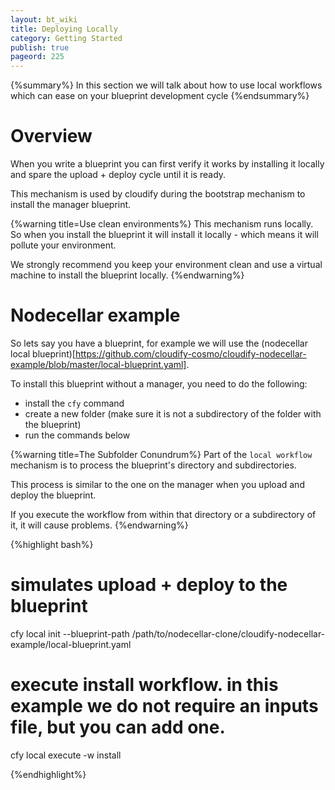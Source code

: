 ```yaml
---
layout: bt_wiki
title: Deploying Locally
category: Getting Started
publish: true
pageord: 225
---
```

{%summary%} In this section we will talk about how to use local workflows which can ease on your blueprint development cycle {%endsummary%}

# Overview

When you write a blueprint you can first verify it works by installing it locally and spare the upload + deploy cycle until it is ready.

This mechanism is used by cloudify during the bootstrap mechanism to install the manager blueprint.

{%warning title=Use clean environments%}
This mechanism runs locally. So when you install the blueprint it will install it locally - which means it will pollute your environment.

We strongly recommend you keep your environment clean and use a virtual machine to install the blueprint locally.
{%endwarning%}

# Nodecellar example

So lets say you have a blueprint, for example we will use the (nodecellar local blueprint)[https://github.com/cloudify-cosmo/cloudify-nodecellar-example/blob/master/local-blueprint.yaml].

To install this blueprint without a manager, you need to do the following:

 - install the `cfy` command
 - create a new folder (make sure it is not a subdirectory of the folder with the blueprint)
 - run the commands below


{%warning title=The Subfolder Conundrum%}
Part of the `local workflow` mechanism is to process the blueprint's directory and subdirectories.

This process is similar to the one on the manager when you upload and deploy the blueprint.

If you execute the workflow from within that directory or a subdirectory of it, it will cause problems.
{%endwarning%}



{%highlight bash%}

# simulates upload + deploy to the blueprint
cfy local init --blueprint-path /path/to/nodecellar-clone/cloudify-nodecellar-example/local-blueprint.yaml

# execute install workflow. in this example we do not require an inputs file, but you can add one.
cfy local execute -w install

{%endhighlight%}

